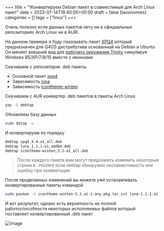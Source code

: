 +++
title = "!Конвертируем Debian пакет в совместимый для Arch Linux пакет"
date = 2023-07-14T19:40:00+05:00
draft = false
[taxonomies]
categories = []
tags = ["linux"]
+++

Очень полезно если данных пакетов нету ни в официальных репозиториях Arch Linux ни в AUR\

На данном примере я буду показывать пакет [XPQ4](https://xpq4.sourceforge.io/) который предназначен для Q4OS дистрибутива основанный на Debian и Ubuntu\
Он меняет внешний вид для [рабочего окружения Trinity](https://www.trinitydesktop.org/) симулируя Windows 95/XP/7/8/10 вместе с иконками

Скачиваем с репозитория .deb пакеты

- Основной пакет [xpq4](https://sourceforge.net/projects/xpq4/files/debrepo/pool/main/x/xpq4/)
- Зависимость [luna](https://sourceforge.net/projects/xpq4/files/debrepo/pool/main/l/luna/)
- Зависимость [icontheme-winten](https://sourceforge.net/projects/xpq4/files/debrepo/pool/main/i/icontheme-winten/)

Скачиваем с AUR конвертер .deb пакетов в пакеты Arch Linux

```sh
yay -S debtap
```

Обновляем базу данных

```sh
sudo detap -u
```

И конвертируем по порядку

```sh
debtap xpq4_4.4-a1_all.deb
debtap luna_1.1.1-a1_amd64.deb
debtap icontheme-winten_3.2-a1_all.deb
```

> После каждого пакета вам могут предложить изменить некоторые строки в `.PKGINFO` если debtap обнаружил несовместимость или ошибку при конвертации

После проделанных изменений вы можете уже устанавливать конвертированные пакеты командой

```sh
sudo pacman -U icontheme-winten-3.2.a1-1-any.pkg.tar.zst luna-1.1.1.a1-1-x86_64.pkg.tar.zst xpq4-4.4.a1-1-any.pkg.tar.zst
```

И вот результат, однако есть вероятность не полной работоспособности некоторых исполняемых файлов который поставляет конвертированный .deb пакет

![image](/images/debpkg-to-archpkg/снимок2.png)
